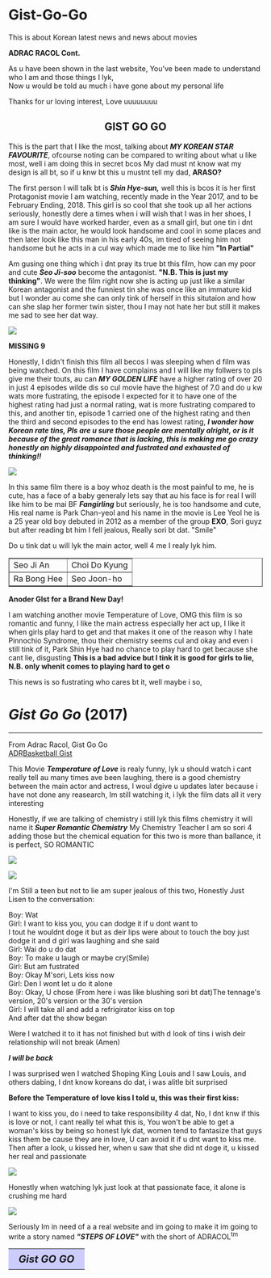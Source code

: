 # Gist-Go-Go
This is about Korean latest news and news about movies

<body>
<b>ADRAC RACOL Cont.</b>
<body background= pink>
<p>As u have been shown in the last website, You've been made to understand who I am and those things I lyk,<br>Now u would be told au much i have gone about my personal life</p>
<p>Thanks for ur loving interest, Love uuuuuuuu</p>
<h2 align= "center">GIST GO GO</h2>
<p>This is the part that I like the most, talking about <b><i>MY KOREAN STAR FAVOURITE</i></b>, ofcourse noting can be compared to writing about what u like most, well i am doing this in secret bcos My dad must nt know wat my design is all bt, so if u knw bt this u mustnt tell my dad, <b>ARASO?</b></p>
<p>The first person I will talk bt is <b><i>Shin Hye-sun,</i></b> well this is bcos it is her first Protagonist movie I am watching, recently made in the Year 2017, and to be February Ending, 2018. This girl is so cool that she took up all her actions seriously, honestly dere a times when i will wish that I was in her shoes, I am sure I would have worked harder, even as a small girl, but one tin i dnt like is the main actor, he would look handsome and cool in some places and then later look like this man in his early 40s, im tired of seeing him not handsome but he acts in a cul way which made me to like him <b>"In Partial"</b></p>
<p>Am gusing one thing which i dnt pray its true bt this film, how can my poor and cute <b><em>Seo Ji-soo</em></b> become the antagonist. <b>"N.B. This is just my thinking"</b>. We were the film right now she is acting up just like a similar Korean antagonist and the funniest tin she was once like an immature kid but I wonder au come she can only tink of herself in this situtaion and how can she slap her former twin sister, thou I may not hate her but still it makes me sad to see her dat way.</p>
<img src= "../../220px-____10s.pjp">
<p><b>MISSING 9</b></p>
<p>Honestly, I didn't finish this film all becos I was sleeping when d film was being watched. On this film I have complains and I will like my follwers to pls give me their touts, au can <em><b>MY GOLDEN LIFE</b></em> have a higher rating of over 20 in just 4 episodes wilde dis so cul movie have the highest of 7.0 and do u kw wats more fustrating, the episode I expected for it to have one of the highest rating had just a normal rating, wat is more fustrating compared to this, and another tin, episode 1 carried one of the highest rating and then the third and second episodes to the end has lowest rating, <em><b>I wonder how Korean rate tins, Pls are u sure those people are mentally alright, or is it because of the great romance that is lacking, this is making me go crazy honestly an highly disappointed and fustrated and exhausted of thinking!!</b></em></p>
<img src= "../../250px-Missing_9_Poster.pjp">
<p>In this same film there is a boy whoz death is the most painful to me, he is cute, has a face of a baby generaly lets say that au his face is for real I will like him to be mai BF <b><i>Fangirling</i></b> but seriously, he is too handsome and cute, His real name is Park Chan-yeol and his name in the movie is Lee Yeol he is a 25 year old boy debuted in 2012 as a member of the group <b>EXO</b>, Sori guyz but after reading bt him I fell jealous, Really sori bt dat. "Smile"</p>
<p>Do u tink dat u will lyk the main actor, well 4 me I realy lyk him.</p>
<table border="1" cellspacing "5">
<tr>
<td>Seo Ji An</td>
<td>Choi Do Kyung</td>
</tr><tr>
<td>Ra Bong Hee</td>
<td>Seo Joon-ho</td>
</tr>
</table>
<p><b>Anoder GIst for a Brand New Day!</b></p>
<p>I am watching another movie Temperature of Love, OMG this film is so romantic and funny, I like the main actress especially her act up, I like it when girls play hard to get and that makes it one of the reason why I hate Pinnochio Syndrome, thou their chemistry seems cul and okay and even i still tink of it, Park Shin Hye had no chance to play hard to get because she cant lie, disgusting <b>This is a bad advice but I tink it is good for girls to lie, N.B. only whenit comes to playing hard to get o</b></p>
<p>This news is so fustrating who cares bt it, well maybe i so, </p>
<table>
<tbody><tr>
<th colspan="2" class="summary" style="text-align:center;font-size:125%;font-weight:bold;font-style: italic; background: #CCCCFF; padding:0.25em 1em; line-height: 1.5em;">Gist GO GO</th>
</tr>
<h1 id="firstHeading" class="firstHeading" lang="en"><i>Gist Go Go</i> (2017)</h1>                  <div id="bodyContent" class="mw-body-content">
<hr width="100%" align="right">
                  <div id="sitesub" class="noprint">From Adrac Racol, Gist Go Go</div>                   <div id="contentSub"></div>
<abbr title="ADRAC RACOL"> ADR</abbr><a href="file:///C:/Documents%20and%20Settings/Franclead/Desktop/MY%20DOC/WEB%20DESIGN/basketball.html">Basketball Gist</a>
<body class="mediawiki itr sitedir-Itr mw-hide-empty-elt ns-0 ns-subject page-While_You_Were_Sleeping_2017_TV_series rootpage-While_You_Were_Sleeping_2017_TV_series skin-vector action-view">              <div id="mw-page-base" class="noprint"></div>
         <div id="mw-head-base" class="noprint"></div>
<p>This Movie <b><em>Temperature of Love</em></b> is realy funny, lyk u should watch i cant really tell au many times ave been laughing, there is a good chemistry between the main actor and actress, I woul dgive u updates later because i have not done any reasearch, Im still watching it, i lyk the film dats all it very interesting</p>
<p>Honestly, if we are talking of chemistry i still lyk this films chemistry it will name it <b><em>Super Romantic Chemistry</em></b> My Chemistry Teacher I am so sori 4 adding those but the chemical equation for this two is more than ballance, it is perfect, SO ROMANTIC</p>
<p><img src= "../../250px-Temperature_of_Love-poster.pjp"></p>
<p><img src= "../../TOL.jpg"></p>
<p>I'm Still a teen but not to lie am super jealous of this two, Honestly Just Lisen to the conversation:</p>
<p>Boy: Wat<br>Girl: I want to kiss you, you can dodge it if u dont want to<br>I tout he wouldnt doge it but as deir lips were about to touch the boy just dodge it and d girl was laughing and she said<br>Girl: Wai do u do dat<br>Boy: To make u laugh or maybe cry(Smile)<br>Girl: But am fustrated<br>Boy: Okay M'sori, Lets kiss now<br>Girl: Den I wont let u do it alone<br>Boy: Okay, U chose (From here i was like blushing sori bt dat)The tennage's version, 20's version or the 30's version<br>Girl: I will take all and add a refrigirator kiss on top<br>And after dat the show began</p>
<p>Were I watched it to it has not finished but with d look of tins i wish deir relationship will not break (Amen)</p>
<p><em><b>I will be back</b></em></p>
<p>I was surprised wen I watched Shoping King Louis and I saw Louis, and others dabing, I dnt know koreans do dat, i was alitle bit surprised</p>
<p><b>Before the Temperature of love kiss I told u, this was their first kiss:</b></p>
<p>I want to kiss you, do i need to take responsibility 4 dat, No, I dnt knw if this is love or not, I cant really tel what this is, You won't be able to get a woman's kiss by being so honest lyk dat, women tend to fantasize that guys kiss them be cause they are in love, U can avoid it if u dnt want to kiss me. Then after a look, u kissed her, when u saw that she did nt doge it, u kissed her real and passionate</p>
<p><img src= "../../FIRST.jpg"></p>
<p>Honestly when watching lyk just look at that passionate face, it alone is crushing me hard</p>
<p><img src= "../../SECOND.jpg"></p>
<p>Seriously Im in need of a a real website and im going to make it im going to write a story named <b><em>"STEPS OF LOVE"</em></b> with the short of ADRACOL<sup>tm</sup>
</html>
